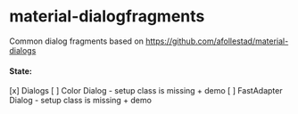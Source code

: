 # material-dialogfragments
Common dialog fragments based on https://github.com/afollestad/material-dialogs

#### State:

[x] Dialogs
[ ] Color Dialog - setup class is missing + demo
[ ] FastAdapter Dialog - setup class is missing + demo